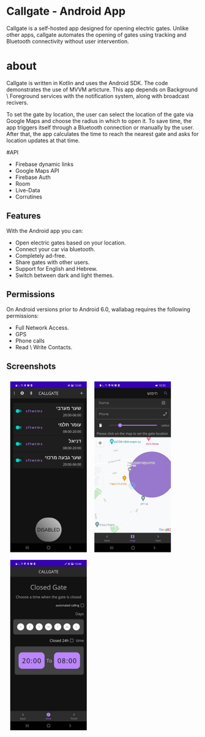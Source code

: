# Callgate - Android App
Callgate is a self-hosted app designed for opening electric gates.
Unlike other apps, callgate automates the opening of gates using tracking and Bluetooth connectivity without user intervention.

# about
Callgate is written in Kotlin and uses the Android SDK. The code demonstrates the use of MVVM articture. This app depends on Background \ Foreground services with the notification system, along with broadcast recivers.

To set the gate by location, the user can select the location of the gate via Google Maps and choose the radius in which to open it. To save time, the app triggers itself through a Bluetooth connection or manually by the user. After that, the app calculates the time to reach the nearest gate and asks for location updates at that time.




#API
- Firebase dynamic links
- Google Maps API
- Firebase Auth
- Room
- Live-Data
- Corrutines



## Features

With the Android app you can:
- Open electric gates based on your location.
- Connect your car via bluetooth.
- Completely ad-free.
- Share gates with other users.
- Support for English and Hebrew.
- Switch between dark and light themes.

## Permissions
On Android versions prior to Android 6.0, wallabag requires the following permissions:
- Full Network Access.
- GPS
- Phone calls
- Read \ Write Contacts.


## Screenshots
[<img src="/images/main.jpeg" align="left"
width="200"
    hspace="10" vspace="10">](/images/main.jpeg)

<img src="/images/maps activity.jpeg" align="left"
width="200"
    hspace="10" vspace="10">

<img src="/images/settings.jpeg" align="left"
width="200"
    hspace="10" vspace="10">




